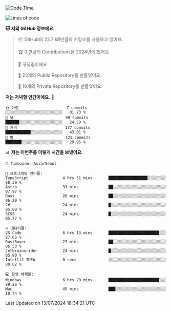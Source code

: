   <!--START_SECTION:waka-->
![Code Time](http://img.shields.io/badge/Code%20Time-727%20hrs%2036%20mins-blue)

![Lines of code](https://img.shields.io/badge/%EC%A0%80%EB%8A%94%20%EC%97%AC%ED%83%9C%EA%B9%8C%EC%A7%80%20-365.7%20thousand%20%EC%A4%84%EC%9D%98%20%EC%BD%94%EB%93%9C%EB%A5%BC%20%EC%9E%91%EC%84%B1%ED%96%88%EC%96%B4%EC%9A%94.-blue)

**🐱 저의 GitHub 정보에요.** 

> 📦 GitHub의 22.7 kB만큼의 저장소를 사용하고 있어요. 
 > 
> 🏆 0 만큼의 Contributions을 2024년에 했어요
 > 
> 💼 구직중이에요.
 > 
> 📜 23개의 Public Repository를 만들었어요. 
 > 
> 🔑 10개의 Private Repository를 만들었어요. 
 > 
**저는 저녁형 인간이에요. 🦉** 

```text
🌞 아침                     7 commits           ░░░░░░░░░░░░░░░░░░░░░░░░░   01.73 % 
🌆 낮　                     99 commits          ██████░░░░░░░░░░░░░░░░░░░   24.50 % 
🌃 저녁                     177 commits         ███████████░░░░░░░░░░░░░░   43.81 % 
🌙 밤　                     121 commits         ███████░░░░░░░░░░░░░░░░░░   29.95 % 
```


📊 **저는 이번주를 이렇게 시간을 보냈어요.** 

```text
🕑︎ Timezone: Asia/Seoul

💬 프로그래밍 언어들: 
TypeScript               4 hrs 51 mins       █████████████████░░░░░░░░   68.39 % 
Astro                    33 mins             ██░░░░░░░░░░░░░░░░░░░░░░░   07.97 % 
Rust                     26 mins             ██░░░░░░░░░░░░░░░░░░░░░░░   06.20 % 
C#                       24 mins             █░░░░░░░░░░░░░░░░░░░░░░░░   05.80 % 
SCSS                     24 mins             █░░░░░░░░░░░░░░░░░░░░░░░░   05.77 % 

🔥 에디터들: 
VS Code                  6 hrs 13 mins       ██████████████████████░░░   87.65 % 
RustRover                27 mins             ██░░░░░░░░░░░░░░░░░░░░░░░   06.53 % 
Jetbrainsrider           24 mins             █░░░░░░░░░░░░░░░░░░░░░░░░   05.80 % 
IntelliJ IDEA            0 secs              ░░░░░░░░░░░░░░░░░░░░░░░░░   00.02 % 

💻 운영 체제들: 
Windows                  6 hrs 20 mins       ██████████████████████░░░   89.26 % 
Mac                      45 mins             ███░░░░░░░░░░░░░░░░░░░░░░   10.74 % 
```


 Last Updated on 13/07/2024 18:34:21 UTC
<!--END_SECTION:waka-->
